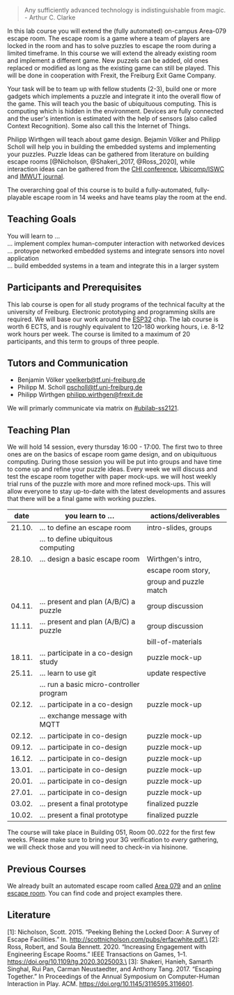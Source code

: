  > Any sufficiently advanced technology is indistinguishable from magic. - Arthur C. Clarke

In this lab course you will extend the (fully automated) on-campus Area-079 escape room. The escape room is a game where a team of players are locked in the room and has to solve puzzles to escape the room during a limited timeframe. In this course we will extend the already existing room and implement a different game. New puzzels can be added, old ones replaced or modified as long as the existing game can still be played. This will be done in cooperation with Frexit, the Freiburg Exit Game Company.

Your task will be to team up with fellow students (2-3), build one or more gadgets which implements a puzzle and integrate it into the overall flow of the game. This will teach you the basic of ubiquituous computing. This is computing which is hidden in the environment. Devices are fully connected  and the user's intention is estimated with the help of sensors (also called Context Recognition). Some also call this the Internet of Things.

Philipp Wirthgen will teach about game design. Bejamin Völker and Philipp Scholl will help you in building the embedded systems and implementing your puzzles. Puzzle Ideas can be gathered from literature on building escape rooms [@Nicholson, @Shakeri_2017, @Ross_2020], while interaction ideas can be gathered from the [CHI conference](https://dblp.uni-trier.de/db/conf/chi/index.html), [Ubicomp/ISWC](https://dblp.uni-trier.de/db/conf/huc/index.html) and [IMWUT journal](https://imwut.acm.org).

The overarching goal of this course is to build a fully-automated, fully-playable escape room in 14 weeks and have teams play the room at the end. 

Teaching Goals
--------------

You will learn to …\
 … implement complex human-computer interaction with networked devices\
 … protoype networked embedded systems and integrate sensors into novel application\
 … build embedded systems in a team and integrate this in a larger system

Participants and Prerequisites
------------------------------

This lab course is open for all study programs of the technical faculty at the university of Freiburg. Electronic prototyping and programming skills are required. We will base our work around the [ESP32](https://www.espressif.com/en/products/socs) chip. The lab course is worth 6 ECTS, and is roughly equivalent to 120-180 working hours, i.e. 8-12 work hours per week. The course is limited to a maximum of 20 participants, and this term to groups of three people.

Tutors and Communication
------------------------

  - Benjamin Völker <voelkerb@tf.uni-freiburg.de>
  - Philipp M. Scholl <pscholl@tf.uni-freiburg.de>
  - Philipp Wirthgen <philipp.wirthgen@frexit.de>

 We will primarly communicate via matrix on [#ubilab-ss2121](https://matrix.to/#/!rXoDoNQWIEsVwdSBRN:matrix.org?via=matrix.org).

Teaching Plan
-------------

We will hold 14 session, every thursday 16:00 - 17:00. The first two to three ones are on the basics of escape room game design, and on ubiquituous computing. During those session you will be put into groups and have time to come up and refine your puzzle ideas. Every week we will discuss and test the escape room together with paper mock-ups. we will host weekly trial runs of the puzzle with more and more refined mock-ups. This will allow everyone to stay up-to-date with the latest developments and assures that there will be a final game with working puzzles.

|  date    |  you learn to …                          |  actions/deliverables    |
| -------- | ---------------------------------------- | ------------------------ |
|  21.10.  |  … to define an escape room              |  intro-slides, groups    |
|          |  … to define ubiquitous computing        |                          |
|  28.10.  |  … design a basic escape room            |  Wirthgen's intro,       |
|          |                                          |  escape room story,      |
|          |                                          |  group and puzzle match  |
|  04.11.  |  … present and plan (A/B/C) a puzzle     |  group discussion        |
|  11.11.  |  … present and plan (A/B/C) a puzzle     |  group discussion        |
|          |                                          |  bill-of-materials       |
|  18.11.  |  … participate in a co-design study      |  puzzle mock-up          |
|  25.11.  |  … learn to use git                      |  update respective       |
|          |  … run a basic micro-controller program  |                          |
|  02.12.  |  … participate in a co-design            |  puzzle mock-up          |
|          |  … exchange message with MQTT            |                          |
|  02.12.  |  … participate in co-design              |  puzzle mock-up          |
|  09.12.  |  … participate in co-design              |  puzzle mock-up          |
|  16.12.  |  … participate in co-design              |  puzzle mock-up          |
|  13.01.  |  … participate in co-design              |  puzzle mock-up          |
|  20.01.  |  … participate in co-design              |  puzzle mock-up          |
|  27.01.  |  … participate in co-design              |  puzzle mock-up          |
|  03.02.  |  … present a final prototype             |  finalized puzzle        |
|  10.02.  |  … present a final prototype             |  finalized puzzle        |


The course will take place in Building 051, Room 00..022 for the first few weeks. Please make sure to bring your 3G verification to *every* gathering, we will check those and you will need to check-in via hisinone.


Previous Courses
----------------

 We already built an automated escape room called [Area 079](https://github.com/ubilab-escape) and an [online escape room](https://github.com/ubilab-ws20/). You can find code and project examples there.

Literature
----------

[1]: Nicholson, Scott. 2015. “Peeking Behing the Locked Door: A Survey of Escape Facilities.” In. http://scottnicholson.com/pubs/erfacwhite.pdf.\
[2]: Ross, Robert, and Soula Bennett. 2020. “Increasing Engagement with Engineering Escape Rooms.” IEEE Transactions on Games, 1–1. https://doi.org/10.1109/tg.2020.3025003.\
[3]: Shakeri, Hanieh, Samarth Singhal, Rui Pan, Carman Neustaedter, and Anthony Tang. 2017. “Escaping Together.” In Proceedings of the Annual Symposium on Computer-Human Interaction in Play. ACM. https://doi.org/10.1145/3116595.3116601.
